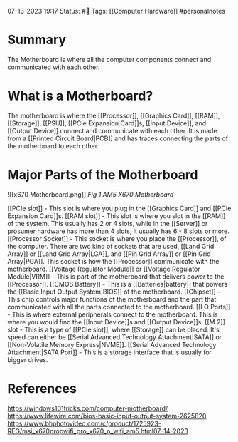 07-13-2023 19:17
Status: #📄 
Tags: [[Computer Hardware]] #personalnotes 

# Summary 
The Motherboard is where all the computer components connect and communicated with each other.

# What is a Motherboard? 
The motherboard is where the [[Processor]], [[Graphics Card]], [[RAM]], [[Storage]], [[PSU]], [[PCIe Expansion Card]]s, [[Input Device]], and [[Output Device]] connect and communicate with each other. It is made from a [[Printed Circuit Board|PCB]] and has traces connecting the parts of the motherboard to each other. 

# Major Parts of the Motherboard
![[x670 Motherboard.png]] *Fig 1 AM5 X670 Motherboard*

[[PCIe slot]] - This slot is where you plug in the [[Graphics Card]] and [[PCIe Expansion Card]]s.
[[RAM slot]] - This slot is where you slot in the [[RAM]] of the system. This usually has 2 or 4 slots, while in the [[Server]] or prosumer hardware has more than 4 slots, it usually has 6 - 8 slots or more. 
[[Processor Socket]] - This socket is where you place the [[Processor]], of the computer. There are two kind of sockets that are used, [[Land Grid Array]] or [[Land Grid Array|LGA]], and [[Pin Grid Array]] or [[Pin Grid Array|PGA]]. This socket is how the [[Processor]] communicate with the motherboard.
[[Voltage Regulator Module]] or [[Voltage Regulator Module|VRM]] - This is part of the motherboard that delivers power to the [[Processor]]. 
[[CMOS Battery]] - This is a [[Batteries|battery]] that powers the [[Basic Input Output System|BIOS]] of the motherboard. 
[[Chipset]] - This chip controls major functions of the motherboard and the part that communicated with all the parts connected to the motherboard. 
[[I O Ports]] - This is where external peripherals connect to the motherboard. This is where you would find the [[Input Device]]s and [[Output Device]]s.
[[M.2]] slot - This is a type of [[PCIe slot]], where [[Storage]] can be placed. It's speed can either be [[Serial Advanced Technology Attachment|SATA]] or [[Non-Volatile Memory Express|NVME]].
[[Serial Advanced Technology Attachment|SATA Port]] - This is a storage interface that is usually for bigger drives.


# References
https://windows101tricks.com/computer-motherboard/
https://www.lifewire.com/bios-basic-input-output-system-2625820
https://www.bhphotovideo.com/c/product/1725923-REG/msi_x670propwifi_pro_x670_p_wifi_am5.html07-14-2023

